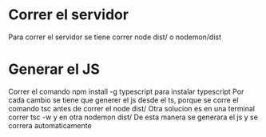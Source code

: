 # Correr el servidor
Para correr el servidor se tiene correr node dist/ o nodemon/dist

# Generar el JS
Correr el comando npm install -g typescript para instalar typescript
Por cada cambio se tiene que generer el js desde el ts, porque se corre el comando tsc antes de correr el node dist/
Otra solucion es en una terminal correr tsc -w y en otra nodemon dist/     De esta manera se generara el js y se correra automaticamente
